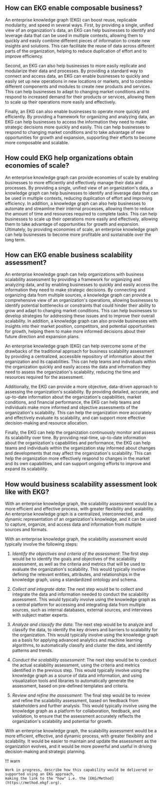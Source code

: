 ## How can EKG enable composable business? 
An enterprise knowledge graph (EKG) can boost reuse, replicable modularity, and speed in several ways. First, by providing a single, 
unified view of an organization's data, an EKG can help businesses to identify and leverage data that can be used in multiple contexts, 
allowing them to quickly and easily combine different pieces of information to create new insights and solutions. This can facilitate the 
reuse of data across different parts of the organization, helping to reduce duplication of effort and to improve efficiency.

Second, an EKG can also help businesses to more easily replicate and modularize their data and processes. By providing a standard way to 
connect and access data, an EKG can enable businesses to quickly and easily set up new operations in new locations or markets, and to combine 
different components and modules to create new products and services. This can help businesses to adapt to changing market conditions and to 
respond to increased demand for their products or services, allowing them to scale up their operations more easily and effectively.

Finally, an EKG can also enable businesses to operate more quickly and efficiently. By providing a framework for organizing and analyzing data,
an EKG can help businesses to access the information they need to make strategic decisions more quickly and easily. This can help businesses to 
respond to changing market conditions and to take advantage of new opportunities for growth and expansion, supporting their efforts to become 
more composable and scalable.

## How could EKG help organizations obtain economies of scale?

An enterprise knowledge graph can provide economies of scale by enabling businesses to more efficiently and effectively manage their data and processes. 
By providing a single, unified view of an organization's data, a knowledge graph can help businesses to identify and leverage data that can be used in multiple contexts, 
reducing duplication of effort and improving efficiency. In addition, a knowledge graph can also help businesses to automate and streamline their internal processes,
allowing them to reduce the amount of time and resources required to complete tasks. This can help businesses to scale up their operations more easily and effectively, 
allowing them to take advantage of opportunities for growth and expansion. Ultimately, by providing economies of scale, an enterprise knowledge graph can help businesses
to become more profitable and sustainable over the long term.

## How can EKG enable business scalability assessment?
An enterprise knowledge graph can help organizations with business scalability assessment by providing a framework for organizing and analyzing data, and by enabling 
businesses to quickly and easily access the information they need to make strategic decisions. By connecting and organizing data from multiple sources, 
a knowledge graph can provide a comprehensive view of an organization's operations, allowing businesses to identify potential bottlenecks or constraints that could hinder 
their ability to grow and adapt to changing market conditions. This can help businesses to develop strategies for addressing these issues and to improve their overall 
scalability. In addition, a knowledge graph can also provide businesses with insights into their market position, competitors, and potential opportunities for growth, 
helping them to make more informed decisions about their future direction and expansion plans.

An enterprise knowledge graph (EKG) can help overcome some of the drawbacks of the traditional approach for business scalability assessment by providing a centralized, 
accessible repository of information about the organization and its capabilities. This can help teams and individuals within the organization quickly and easily access
the data and information they need to assess the organization's scalability, reducing the time and resources required for the assessment.

Additionally, the EKG can provide a more objective, data-driven approach to assessing the organization's scalability. By providing detailed, accurate, and up-to-date 
information about the organization's capabilities, market conditions, and financial performance, the EKG can help teams and individuals make more informed and objective
assessments of the organization's scalability. This can help the organization more accurately and effectively evaluate its scalability, and can support more effective 
decision-making and resource allocation.

Finally, the EKG can help the organization continuously monitor and assess its scalability over time. By providing real-time, up-to-date information about the organization's
capabilities and performance, the EKG can help teams and individuals within the organization stay informed about changes and developments that may affect the organization's 
scalability. This can help the organization more effectively respond to changes in the market and its own capabilities, and can support ongoing efforts to improve and expand
its scalability.

## How would business scalability assessment look like with EKG?

With an enterprise knowledge graph, the scalability assessment would be a more efficient and effective process, with greater flexibility and scalability. 
An enterprise knowledge graph is a centralized, interconnected, and dynamic representation of an organization's knowledge, and it can be used to capture, organize, 
and access data and information from multiple sources and formats.

With an enterprise knowledge graph, the scalability assessment would typically involve the following steps:

1. _Identify the objectives and criteria of the assessment_: The first step would be to identify the goals and objectives of the scalability assessment, as well as the criteria
and metrics that will be used to evaluate the organization's scalability. This would typically involve defining the relevant entities, attributes, and relationships in the
knowledge graph, using a standardized ontology and schema.


2. _Collect and integrate data_: The next step would be to collect and integrate the data and information needed to conduct the scalability assessment. This would typically
involve using the knowledge graph as a central platform for accessing and integrating data from multiple sources, such as internal databases, external sources, and 
interviews with subject matter experts.


3. _Analyze and classify the data_: The next step would be to analyze and classify the data, to identify the key drivers and barriers to scalability for the organization. 
This would typically involve using the knowledge graph as a basis for applying advanced analytics and machine learning algorithms, to automatically classify and cluster 
the data, and identify patterns and trends.


4. _Conduct the scalability assessment_: The next step would be to conduct the actual scalability assessment, using the criteria and metrics identified in the previous step. 
This would typically involve using the knowledge graph as a source of data and information, and using visualization tools and libraries to automatically generate the 
assessment, based on pre-defined templates and criteria.


5. _Review and refine the assessment_: The final step would be to review and refine the scalability assessment, based on feedback from stakeholders and further analysis. 
This would typically involve using the knowledge graph as a platform for collaboration, feedback, and validation, to ensure that the assessment accurately reflects 
the organization's scalability and potential for growth.


With an enterprise knowledge graph, the scalability assessment would be a more efficient, effective, and dynamic process, with greater flexibility and scalability. It would be easier to maintain and update the assessment as the organization evolves, and it would be more powerful and useful in driving decision-making and strategic planning.


!!! warn

    Work in progress, describe how this capability would be delivered or supported using an EKG approach,
    making the link to the "how" i.e. the [EKG/Method](https://method.ekgf.org).
